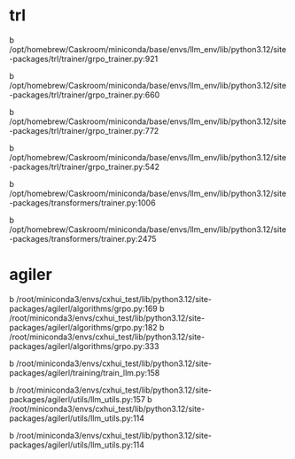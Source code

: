 # trl
b /opt/homebrew/Caskroom/miniconda/base/envs/llm_env/lib/python3.12/site-packages/trl/trainer/grpo_trainer.py:921

b /opt/homebrew/Caskroom/miniconda/base/envs/llm_env/lib/python3.12/site-packages/trl/trainer/grpo_trainer.py:660

b /opt/homebrew/Caskroom/miniconda/base/envs/llm_env/lib/python3.12/site-packages/trl/trainer/grpo_trainer.py:772

b /opt/homebrew/Caskroom/miniconda/base/envs/llm_env/lib/python3.12/site-packages/trl/trainer/grpo_trainer.py:542


b /opt/homebrew/Caskroom/miniconda/base/envs/llm_env/lib/python3.12/site-packages/transformers/trainer.py:1006

b /opt/homebrew/Caskroom/miniconda/base/envs/llm_env/lib/python3.12/site-packages/transformers/trainer.py:2475


# agiler
b /root/miniconda3/envs/cxhui_test/lib/python3.12/site-packages/agilerl/algorithms/grpo.py:169
b /root/miniconda3/envs/cxhui_test/lib/python3.12/site-packages/agilerl/algorithms/grpo.py:182
b /root/miniconda3/envs/cxhui_test/lib/python3.12/site-packages/agilerl/algorithms/grpo.py:333

b /root/miniconda3/envs/cxhui_test/lib/python3.12/site-packages/agilerl/training/train_llm.py:158


b /root/miniconda3/envs/cxhui_test/lib/python3.12/site-packages/agilerl/utils/llm_utils.py:157
b /root/miniconda3/envs/cxhui_test/lib/python3.12/site-packages/agilerl/utils/llm_utils.py:114


b /root/miniconda3/envs/cxhui_test/lib/python3.12/site-packages/agilerl/utils/llm_utils.py:114